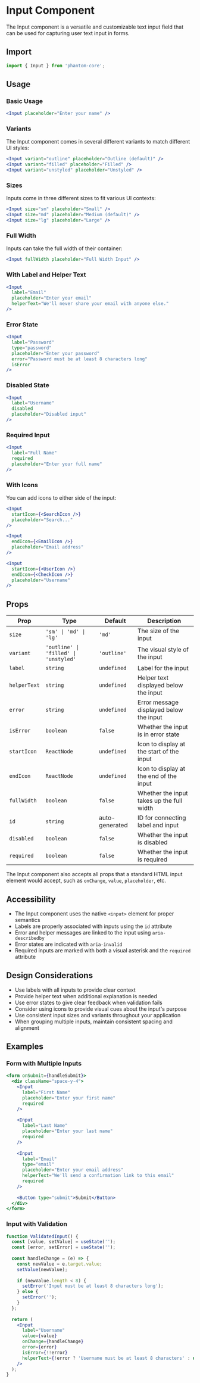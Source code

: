 # Input Component

The Input component is a versatile and customizable text input field that can be used for capturing user text input in forms.

## Import

```jsx
import { Input } from 'phantom-core';
```

## Usage

### Basic Usage

```jsx
<Input placeholder="Enter your name" />
```

### Variants

The Input component comes in several different variants to match different UI styles:

```jsx
<Input variant="outline" placeholder="Outline (default)" />
<Input variant="filled" placeholder="Filled" />
<Input variant="unstyled" placeholder="Unstyled" />
```

### Sizes

Inputs come in three different sizes to fit various UI contexts:

```jsx
<Input size="sm" placeholder="Small" />
<Input size="md" placeholder="Medium (default)" />
<Input size="lg" placeholder="Large" />
```

### Full Width

Inputs can take the full width of their container:

```jsx
<Input fullWidth placeholder="Full Width Input" />
```

### With Label and Helper Text

```jsx
<Input 
  label="Email"
  placeholder="Enter your email"
  helperText="We'll never share your email with anyone else."
/>
```

### Error State

```jsx
<Input 
  label="Password"
  type="password"
  placeholder="Enter your password"
  error="Password must be at least 8 characters long"
  isError
/>
```

### Disabled State

```jsx
<Input 
  label="Username"
  disabled
  placeholder="Disabled input"
/>
```

### Required Input

```jsx
<Input 
  label="Full Name"
  required
  placeholder="Enter your full name"
/>
```

### With Icons

You can add icons to either side of the input:

```jsx
<Input 
  startIcon={<SearchIcon />}
  placeholder="Search..."
/>

<Input 
  endIcon={<EmailIcon />}
  placeholder="Email address"
/>

<Input 
  startIcon={<UserIcon />}
  endIcon={<CheckIcon />}
  placeholder="Username"
/>
```

## Props

| Prop | Type | Default | Description |
|------|------|---------|-------------|
| `size` | `'sm' \| 'md' \| 'lg'` | `'md'` | The size of the input |
| `variant` | `'outline' \| 'filled' \| 'unstyled'` | `'outline'` | The visual style of the input |
| `label` | `string` | `undefined` | Label for the input |
| `helperText` | `string` | `undefined` | Helper text displayed below the input |
| `error` | `string` | `undefined` | Error message displayed below the input |
| `isError` | `boolean` | `false` | Whether the input is in error state |
| `startIcon` | `ReactNode` | `undefined` | Icon to display at the start of the input |
| `endIcon` | `ReactNode` | `undefined` | Icon to display at the end of the input |
| `fullWidth` | `boolean` | `false` | Whether the input takes up the full width |
| `id` | `string` | auto-generated | ID for connecting label and input |
| `disabled` | `boolean` | `false` | Whether the input is disabled |
| `required` | `boolean` | `false` | Whether the input is required |

The Input component also accepts all props that a standard HTML input element would accept, such as `onChange`, `value`, `placeholder`, etc.

## Accessibility

- The Input component uses the native `<input>` element for proper semantics
- Labels are properly associated with inputs using the `id` attribute
- Error and helper messages are linked to the input using `aria-describedby`
- Error states are indicated with `aria-invalid`
- Required inputs are marked with both a visual asterisk and the `required` attribute

## Design Considerations

- Use labels with all inputs to provide clear context
- Provide helper text when additional explanation is needed
- Use error states to give clear feedback when validation fails
- Consider using icons to provide visual cues about the input's purpose
- Use consistent input sizes and variants throughout your application
- When grouping multiple inputs, maintain consistent spacing and alignment

## Examples

### Form with Multiple Inputs

```jsx
<form onSubmit={handleSubmit}>
  <div className="space-y-4">
    <Input 
      label="First Name"
      placeholder="Enter your first name"
      required
    />
    
    <Input 
      label="Last Name"
      placeholder="Enter your last name"
      required
    />
    
    <Input 
      label="Email"
      type="email"
      placeholder="Enter your email address"
      helperText="We'll send a confirmation link to this email"
      required
    />
    
    <Button type="submit">Submit</Button>
  </div>
</form>
```

### Input with Validation

```jsx
function ValidatedInput() {
  const [value, setValue] = useState('');
  const [error, setError] = useState('');
  
  const handleChange = (e) => {
    const newValue = e.target.value;
    setValue(newValue);
    
    if (newValue.length < 8) {
      setError('Input must be at least 8 characters long');
    } else {
      setError('');
    }
  };
  
  return (
    <Input 
      label="Username"
      value={value}
      onChange={handleChange}
      error={error}
      isError={!!error}
      helperText={!error ? 'Username must be at least 8 characters' : undefined}
    />
  );
}
```
